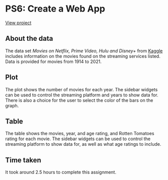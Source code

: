 # PS6: Create a Web App
[View project](https://bella-lee.shinyapps.io/ps06-shiny-app/)

## About the data

The data set *Movies on Netflix, Prime Video, Hulu and Disney+* from [Kaggle](https://www.kaggle.com/datasets/ruchi798/movies-on-netflix-prime-video-hulu-and-disney) includes information on the movies found on the streaming services listed. Data is provided for movies from 1914 to 2021.

## Plot

The plot shows the number of movies for each year. The sidebar widgets can be used to control the streaming platform and years to show data for. There is also a choice for the user to select the color of the bars on the graph.

## Table

The table shows the movies, year, and age rating, and Rotten Tomatoes rating for each movie. The sidebar widgets can be used to control the streaming platform to show data for, as well as what age ratings to include.

## Time taken
It took around 2.5 hours to complete this assignment.
